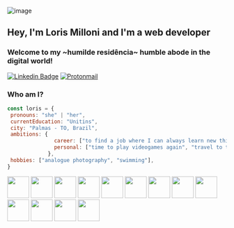 ![image](https://github.com/lorismilloni/lorismilloni/assets/48132382/2b8165cf-9381-4ae0-961c-50733bf0e418)

## Hey, I'm Loris Milloni and I'm a web developer

### Welcome to my ~humilde residência~ humble abode in the digital world! 

[![Linkedin Badge](https://img.shields.io/badge/-lorismilloni-blue?style=flat-square&logo=Linkedin&logoColor=white&link=https://www.linkedin.com/in/lorismilloni)](https://www.linkedin.com/in/lorismilloni) [![Protonmail](https://img.shields.io/badge/lorismsimon@proton.me-8B89CC?style=flat-square&logo=protonmail&logoColor=white&link=mailto:lorismsimon@proton.me)](mailto:lorismsimon@proton.me)

### Who am I?
 ```javascript
 const loris = {
  pronouns: "she" | "her",
  currentEducation: "Unitins",
  city: "Palmas - TO, Brazil",
  ambitions: {
                career: ["to find a job where I can always learn new things", "get more women into coding"],
                personal: ["time to play videogames again", "travel to taking photos"]
              },
  hobbies: ["analogue photography", "swimming"],
}
```
<img src='https://cdn.jsdelivr.net/gh/devicons/devicon/icons/java/java-original.svg' width='50'/> <img src='https://cdn.jsdelivr.net/gh/devicons/devicon/icons/javascript/javascript-original.svg' width='50'/> <img src='https://cdn.jsdelivr.net/gh/devicons/devicon/icons/html5/html5-plain.svg' width='50'/> <img src='https://cdn.jsdelivr.net/gh/devicons/devicon/icons/css3/css3-plain.svg' width='50'/> <img src='https://cdn.jsdelivr.net/gh/devicons/devicon/icons/git/git-plain.svg' width='50'/> <img src='https://cdn.jsdelivr.net/gh/devicons/devicon/icons/react/react-original.svg' width='50'/> <img src='https://cdn.jsdelivr.net/gh/devicons/devicon/icons/jest/jest-plain.svg' width='50'/> <img src='https://cdn.jsdelivr.net/gh/devicons/devicon/icons/docker/docker-plain.svg' width='50'/> <img src="https://cdn.jsdelivr.net/gh/devicons/devicon/icons/eslint/eslint-original.svg" width='50'/> <img src='https://cdn.jsdelivr.net/gh/devicons/devicon/icons/nodejs/nodejs-original.svg' width='50'/> <img src='https://cdn.jsdelivr.net/gh/devicons/devicon/icons/express/express-original.svg' width='50'/> <img src='https://cdn.jsdelivr.net/gh/devicons/devicon/icons/mysql/mysql-original-wordmark.svg' width='50'/> <img src="https://cdn.jsdelivr.net/gh/devicons/devicon/icons/mongodb/mongodb-original.svg" width='50'/>
